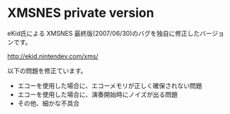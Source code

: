 XMSNES private version
=======================

eKid氏による XMSNES 最終版(2007/06/30)のバグを独自に修正したバージョンです。

http://ekid.nintendev.com/xms/

以下の問題を修正ています。

* エコーを使用した場合に、エコーメモリが正しく確保されない問題
* エコーを使用した場合に、演奏開始時にノイズが出る問題
* その他、細かな不具合